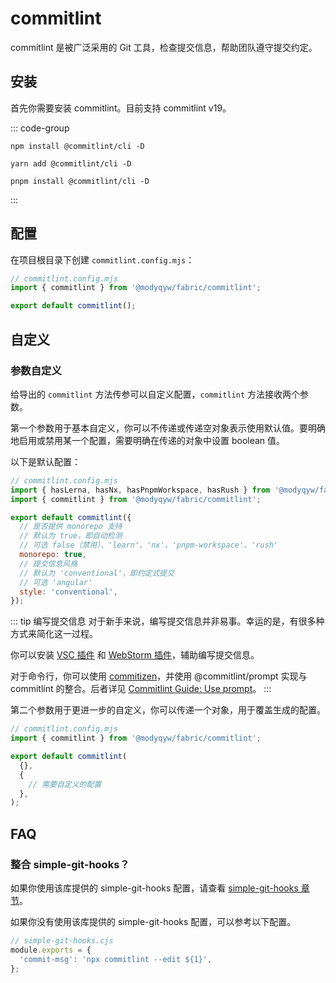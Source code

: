 # commitlint

commitlint 是被广泛采用的 Git 工具，检查提交信息，帮助团队遵守提交约定。

## 安装

首先你需要安装 commitlint。目前支持 commitlint v19。

::: code-group

```shell [npm]
npm install @commitlint/cli -D
```

```shell [yarn]
yarn add @commitlint/cli -D
```

```shell [pnpm]
pnpm install @commitlint/cli -D
```

:::

## 配置

在项目根目录下创建 `commitlint.config.mjs`：

```javascript
// commitlint.config.mjs
import { commitlint } from '@modyqyw/fabric/commitlint';

export default commitlint();
```

## 自定义

### 参数自定义

给导出的 `commitlint` 方法传参可以自定义配置，`commitlint` 方法接收两个参数。

第一个参数用于基本自定义，你可以不传递或传递空对象表示使用默认值。要明确地启用或禁用某一个配置，需要明确在传递的对象中设置 boolean 值。

以下是默认配置：

```javascript
// commitlint.config.mjs
import { hasLerna, hasNx, hasPnpmWorkspace, hasRush } from '@modyqyw/fabric';
import { commitlint } from '@modyqyw/fabric/commitlint';

export default commitlint({
  // 是否提供 monorepo 支持
  // 默认为 true，即自动检测
  // 可选 false（禁用）、'learn'、'nx'、'pnpm-workspace'、'rush'
  monorepo: true,
  // 提交信息风格
  // 默认为 'conventional'，即约定式提交
  // 可选 'angular'
  style: 'conventional',
});
```

::: tip 编写提交信息
对于新手来说，编写提交信息并非易事。幸运的是，有很多种方式来简化这一过程。

你可以安装 [VSC 插件](https://marketplace.visualstudio.com/search?term=commit&target=VSCode&category=All%20categories&sortBy=Relevance) 和 [WebStorm 插件](https://plugins.jetbrains.com/search?products=webstorm&search=commit)，辅助编写提交信息。

对于命令行，你可以使用 [commitizen](https://github.com/commitizen/cz-cli)，并使用 @commitlint/prompt 实现与 commitlint 的整合。后者详见 [Commitlint Guide: Use prompt](https://commitlint.js.org/#/guides-use-prompt)。
:::

第二个参数用于更进一步的自定义，你可以传递一个对象，用于覆盖生成的配置。

```javascript
// commitlint.config.mjs
import { commitlint } from '@modyqyw/fabric/commitlint';

export default commitlint(
  {},
  {
    // 需要自定义的配置
  },
);
```

## FAQ

### 整合 simple-git-hooks？

如果你使用该库提供的 simple-git-hooks 配置，请查看 [simple-git-hooks 章节](../git/simple-git-hooks.md)。

如果你没有使用该库提供的 simple-git-hooks 配置，可以参考以下配置。

```javascript
// simple-git-hooks.cjs
module.exports = {
  'commit-msg': 'npx commitlint --edit ${1}',
};
```
